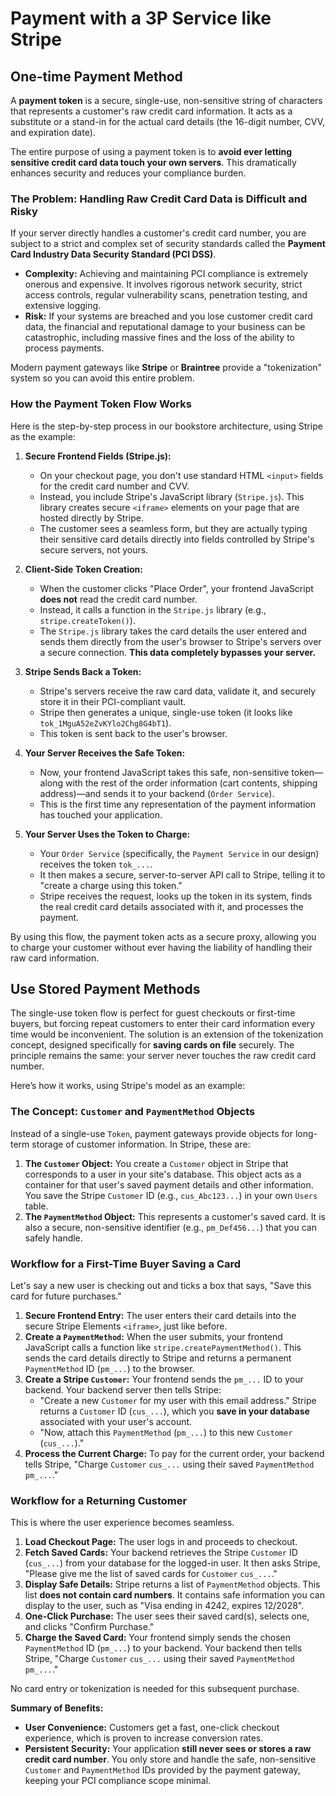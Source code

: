 # Payment with a 3P Service like Stripe

## One-time Payment Method

A **payment token** is a secure, single-use, non-sensitive string of characters that represents a customer's raw credit card information. It acts as a substitute or a stand-in for the actual card details (the 16-digit number, CVV, and expiration date).

The entire purpose of using a payment token is to **avoid ever letting sensitive credit card data touch your own servers**. This dramatically enhances security and reduces your compliance burden.

### The Problem: Handling Raw Credit Card Data is Difficult and Risky

If your server directly handles a customer's credit card number, you are subject to a strict and complex set of security standards called the **Payment Card Industry Data Security Standard (PCI DSS)**.

* **Complexity:** Achieving and maintaining PCI compliance is extremely onerous and expensive. It involves rigorous network security, strict access controls, regular vulnerability scans, penetration testing, and extensive logging.
* **Risk:** If your systems are breached and you lose customer credit card data, the financial and reputational damage to your business can be catastrophic, including massive fines and the loss of the ability to process payments.

Modern payment gateways like **Stripe** or **Braintree** provide a "tokenization" system so you can avoid this entire problem.

### How the Payment Token Flow Works

Here is the step-by-step process in our bookstore architecture, using Stripe as the example:

1.  **Secure Frontend Fields (Stripe.js):**
    * On your checkout page, you don't use standard HTML `<input>` fields for the credit card number and CVV.
    * Instead, you include Stripe's JavaScript library (`Stripe.js`). This library creates secure `<iframe>` elements on your page that are hosted directly by Stripe.
    * The customer sees a seamless form, but they are actually typing their sensitive card details directly into fields controlled by Stripe's secure servers, not yours.

2.  **Client-Side Token Creation:**
    * When the customer clicks "Place Order", your frontend JavaScript **does not** read the credit card number.
    * Instead, it calls a function in the `Stripe.js` library (e.g., `stripe.createToken()`).
    * The `Stripe.js` library takes the card details the user entered and sends them directly from the user's browser to Stripe's servers over a secure connection. **This data completely bypasses your server.**

3.  **Stripe Sends Back a Token:**
    * Stripe's servers receive the raw card data, validate it, and securely store it in their PCI-compliant vault.
    * Stripe then generates a unique, single-use token (it looks like `tok_1MguA52eZvKYlo2Chg8G4bT1`).
    * This token is sent back to the user's browser.

4.  **Your Server Receives the Safe Token:**
    * Now, your frontend JavaScript takes this safe, non-sensitive token—along with the rest of the order information (cart contents, shipping address)—and sends it to your backend (`Order Service`).
    * This is the first time any representation of the payment information has touched your application.

5.  **Your Server Uses the Token to Charge:**
    * Your `Order Service` (specifically, the `Payment Service` in our design) receives the token `tok_...`.
    * It then makes a secure, server-to-server API call to Stripe, telling it to "create a charge using this token."
    * Stripe receives the request, looks up the token in its system, finds the real credit card details associated with it, and processes the payment.

By using this flow, the payment token acts as a secure proxy, allowing you to charge your customer without ever having the liability of handling their raw card information.

## Use Stored Payment Methods

The single-use token flow is perfect for guest checkouts or first-time buyers, but forcing repeat customers to enter their card information every time would be inconvenient. The solution is an extension of the tokenization concept, designed specifically for **saving cards on file** securely. The principle remains the same: your server never touches the raw credit card number.

Here’s how it works, using Stripe's model as an example:

### The Concept: `Customer` and `PaymentMethod` Objects

Instead of a single-use `Token`, payment gateways provide objects for long-term storage of customer information. In Stripe, these are:

1.  **The `Customer` Object:** You create a `Customer` object in Stripe that corresponds to a user in your site's database. This object acts as a container for that user's saved payment details and other information. You save the Stripe `Customer` ID (e.g., `cus_Abc123...`) in your own `Users` table.
2.  **The `PaymentMethod` Object:** This represents a customer's saved card. It is also a secure, non-sensitive identifier (e.g., `pm_Def456...`) that you can safely handle.

### Workflow for a First-Time Buyer Saving a Card

Let's say a new user is checking out and ticks a box that says, "Save this card for future purchases."

1.  **Secure Frontend Entry:** The user enters their card details into the secure Stripe Elements `<iframe>`, just like before.
2.  **Create a `PaymentMethod`:** When the user submits, your frontend JavaScript calls a function like `stripe.createPaymentMethod()`. This sends the card details directly to Stripe and returns a permanent `PaymentMethod` ID (`pm_...`) to the browser.
3.  **Create a Stripe `Customer`:** Your frontend sends the `pm_...` ID to your backend. Your backend server then tells Stripe:
    * "Create a new `Customer` for my user with this email address." Stripe returns a `Customer` ID (`cus_...`), which you **save in your database** associated with your user's account.
    * "Now, attach this `PaymentMethod` (`pm_...`) to this new `Customer` (`cus_...`)."
4.  **Process the Current Charge:** To pay for the current order, your backend tells Stripe, "Charge `Customer` `cus_...` using their saved `PaymentMethod` `pm_...`."

### Workflow for a Returning Customer

This is where the user experience becomes seamless.

1.  **Load Checkout Page:** The user logs in and proceeds to checkout.
2.  **Fetch Saved Cards:** Your backend retrieves the Stripe `Customer` ID (`cus_...`) from your database for the logged-in user. It then asks Stripe, "Please give me the list of saved cards for `Customer` `cus_...`."
3.  **Display Safe Details:** Stripe returns a list of `PaymentMethod` objects. This list **does not contain card numbers**. It contains safe information you can display to the user, such as "Visa ending in 4242, expires 12/2028".
4.  **One-Click Purchase:** The user sees their saved card(s), selects one, and clicks "Confirm Purchase."
5.  **Charge the Saved Card:** Your frontend simply sends the chosen `PaymentMethod` ID (`pm_...`) to your backend. Your backend then tells Stripe, "Charge `Customer` `cus_...` using their saved `PaymentMethod` `pm_...`."

No card entry or tokenization is needed for this subsequent purchase.

**Summary of Benefits:**

* **User Convenience:** Customers get a fast, one-click checkout experience, which is proven to increase conversion rates.
* **Persistent Security:** Your application **still never sees or stores a raw credit card number**. You only store and handle the safe, non-sensitive `Customer` and `PaymentMethod` IDs provided by the payment gateway, keeping your PCI compliance scope minimal.